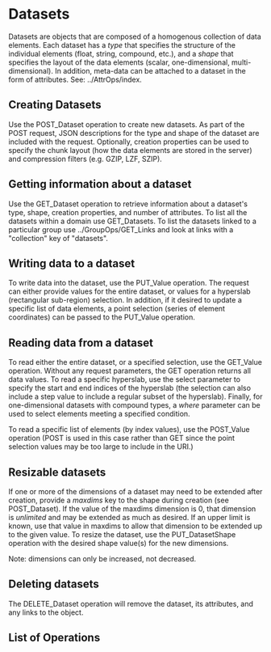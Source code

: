 Datasets
========

Datasets are objects that are composed of a homogenous collection of data elements. Each dataset has a *type* that specifies the structure of the individual elements (float, string, compound, etc.), and a *shape* that specifies the layout of the data elements (scalar, one-dimensional, multi-dimensional). In addition, meta-data can be attached to a dataset in the form of attributes. See: ../AttrOps/index.

Creating Datasets
-----------------

Use the POST\_Dataset operation to create new datasets. As part of the POST request, JSON descriptions for the type and shape of the dataset are included with the request. Optionally, creation properties can be used to specify the chunk layout (how the data elements are stored in the server) and compression filters (e.g. GZIP, LZF, SZIP).

Getting information about a dataset
-----------------------------------

Use the GET\_Dataset operation to retrieve information about a dataset's type, shape, creation properties, and number of attributes. To list all the datasets within a domain use GET\_Datasets. To list the datasets linked to a particular group use ../GroupOps/GET\_Links and look at links with a "collection" key of "datasets".

Writing data to a dataset
-------------------------

To write data into the dataset, use the PUT\_Value operation. The request can either provide values for the entire dataset, or values for a hyperslab (rectangular sub-region) selection. In addition, if it desired to update a specific list of data elements, a point selection (series of element coordinates) can be passed to the PUT\_Value operation.

Reading data from a dataset
---------------------------

To read either the entire dataset, or a specified selection, use the GET\_Value operation. Without any request parameters, the GET operation returns all data values. To read a specific hyperslab, use the select parameter to specify the start and end indices of the hyperslab (the selection can also include a step value to include a regular subset of the hyperslab). Finally, for one-dimensional datasets with compound types, a *where* parameter can be used to select elements meeting a specified condition.

To read a specific list of elements (by index values), use the POST\_Value operation (POST is used in this case rather than GET since the point selection values may be too large to include in the URI.)

Resizable datasets
------------------

If one or more of the dimensions of a dataset may need to be extended after creation, provide a *maxdims* key to the shape during creation (see POST\_Dataset). If the value of the maxdims dimension is 0, that dimension is *unlimited* and may be extended as much as desired. If an upper limit is known, use that value in maxdims to allow that dimension to be extended up to the given value. To resize the dataset, use the PUT\_DatasetShape operation with the desired shape value(s) for the new dimensions.

Note: dimensions can only be increased, not decreased.

Deleting datasets
-----------------

The DELETE\_Dataset operation will remove the dataset, its attributes, and any links to the object.

List of Operations
------------------
